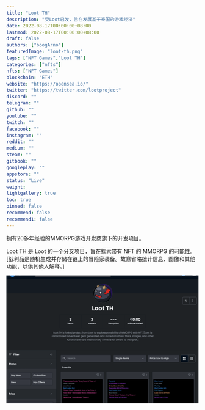 ```yaml
---
title: "Loot TH"
description: "受Loot启发，旨在发展基于泰国的游戏经济"
date: 2022-08-17T00:00:00+08:00
lastmod: 2022-08-17T00:00:00+08:00
draft: false
authors: ["boogArno"]
featuredImage: "loot-th.png"
tags: ["NFT Games","Loot TH"]
categories: ["nfts"]
nfts: ["NFT Games"]
blockchain: "ETH"
website: "https://opensea.io/"
twitter: "https://twitter.com/lootproject"
discord: ""
telegram: ""
github: ""
youtube: ""
twitch: ""
facebook: ""
instagram: ""
reddit: ""
medium: ""
steam: ""
gitbook: ""
googleplay: ""
appstore: ""
status: "Live"
weight: 
lightgallery: true
toc: true
pinned: false
recommend: false
recommend1: false
---
```

拥有20多年经验的MMORPG游戏开发商旗下的开发项目。

Loot TH 是 Loot 的一个分叉项目，旨在探索带有 NFT 的 MMORPG 的可能性。 [战利品是随机生成并存储在链上的冒险家装备。故意省略统计信息、图像和其他功能，以供其他人解释。]

![lootth-dapp-games-ethereum-image1_c97cc666476842f8522665b62ad12529](lootth-dapp-games-ethereum-image1_c97cc666476842f8522665b62ad12529.png)
